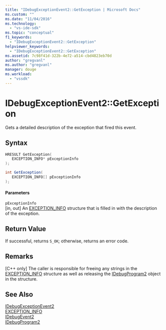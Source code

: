 ```yaml
---
title: "IDebugExceptionEvent2::GetException | Microsoft Docs"
ms.custom: ""
ms.date: "11/04/2016"
ms.technology: 
  - "vs-ide-sdk"
ms.topic: "conceptual"
f1_keywords: 
  - "IDebugExceptionEvent2::GetException"
helpviewer_keywords: 
  - "IDebugExceptionEvent2::GetException"
ms.assetid: 7c98f41d-322b-4e72-a514-cbd4823eb70d
author: "gregvanl"
ms.author: "gregvanl"
manager: douge
ms.workload: 
  - "vssdk"
---
```

# IDebugExceptionEvent2::GetException
Gets a detailed description of the exception that fired this event.  
  
## Syntax  
  
```cpp  
HRESULT GetException(   
   EXCEPTION_INFO* pExceptionInfo  
);  
```  
  
```csharp  
int GetException(   
   EXCEPTION_INFO[] pExceptionInfo  
);  
```  
  
#### Parameters  
 `pExceptionInfo`  
 [in, out] An [EXCEPTION_INFO](../../../extensibility/debugger/reference/exception-info.md) structure that is filled in with the description of the exception.  
  
## Return Value  
 If successful, returns `S_OK`; otherwise, returns an error code.  
  
## Remarks  
 [C++ only] The caller is responsible for freeing any strings in the [EXCEPTION_INFO](../../../extensibility/debugger/reference/exception-info.md) structure as well as releasing the [IDebugProgram2](../../../extensibility/debugger/reference/idebugprogram2.md) object in the structure.  
  
## See Also  
 [IDebugExceptionEvent2](../../../extensibility/debugger/reference/idebugexceptionevent2.md)   
 [EXCEPTION_INFO](../../../extensibility/debugger/reference/exception-info.md)   
 [IDebugEvent2](../../../extensibility/debugger/reference/idebugevent2.md)   
 [IDebugProgram2](../../../extensibility/debugger/reference/idebugprogram2.md)